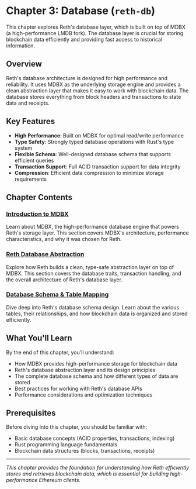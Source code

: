 # Chapter 3: Database (`reth-db`)

This chapter explores Reth's database layer, which is built on top of MDBX (a high-performance LMDB fork). The database layer is crucial for storing blockchain data efficiently and providing fast access to historical information.

## Overview

Reth's database architecture is designed for high performance and reliability. It uses MDBX as the underlying storage engine and provides a clean abstraction layer that makes it easy to work with blockchain data. The database stores everything from block headers and transactions to state data and receipts.

## Key Features

- **High Performance**: Built on MDBX for optimal read/write performance
- **Type Safety**: Strongly typed database operations with Rust's type system
- **Flexible Schema**: Well-designed database schema that supports efficient queries
- **Transaction Support**: Full ACID transaction support for data integrity
- **Compression**: Efficient data compression to minimize storage requirements

## Chapter Contents

### [Introduction to MDBX](01-introduction-to-mdbx.md)
Learn about MDBX, the high-performance database engine that powers Reth's storage layer. This section covers MDBX's architecture, performance characteristics, and why it was chosen for Reth.

### [Reth Database Abstraction](02-reth-db-abstraction.md)
Explore how Reth builds a clean, type-safe abstraction layer on top of MDBX. This section covers the database traits, transaction handling, and the overall architecture of Reth's database layer.

### [Database Schema & Table Mapping](03-database-schema-map.md)
Dive deep into Reth's database schema design. Learn about the various tables, their relationships, and how blockchain data is organized and stored efficiently.

## What You'll Learn

By the end of this chapter, you'll understand:

- How MDBX provides high-performance storage for blockchain data
- Reth's database abstraction layer and its design principles
- The complete database schema and how different types of data are stored
- Best practices for working with Reth's database APIs
- Performance considerations and optimization techniques

## Prerequisites

Before diving into this chapter, you should be familiar with:

- Basic database concepts (ACID properties, transactions, indexing)
- Rust programming language fundamentals
- Blockchain data structures (blocks, transactions, receipts)

---

*This chapter provides the foundation for understanding how Reth efficiently stores and retrieves blockchain data, which is essential for building high-performance Ethereum clients.*